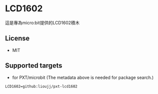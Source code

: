 # LCD1602

這是專為micro:bit提供的LCD1602積木

## License

* MIT

## Supported targets

* for PXT/microbit
(The metadata above is needed for package search.)

```package
LCD1602=github:lioujj/pxt-lcd1602
```